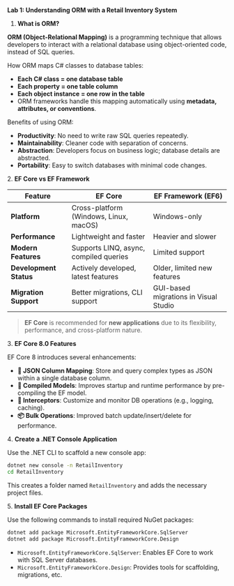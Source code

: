 **Lab 1: Understanding ORM with a Retail Inventory System**

1. **What is ORM?**

**ORM (Object-Relational Mapping)** is a programming technique that allows developers to interact with a relational database using object-oriented code, instead of SQL queries.

How ORM maps C# classes to database tables:
* **Each C# class = one database table**
* **Each property = one table column**
* **Each object instance = one row in the table**
* ORM frameworks handle this mapping automatically using **metadata, attributes, or conventions**.

Benefits of using ORM:
* **Productivity**: No need to write raw SQL queries repeatedly.
* **Maintainability**: Cleaner code with separation of concerns.
* **Abstraction**: Developers focus on business logic; database details are abstracted.
* **Portability**: Easy to switch databases with minimal code changes.

2️.  **EF Core vs EF Framework**

| Feature                | EF Core                                | EF Framework (EF6)                    |
| ---------------------- | -------------------------------------- | ------------------------------------- |
| **Platform**           | Cross-platform (Windows, Linux, macOS) | Windows-only                          |
| **Performance**        | Lightweight and faster                 | Heavier and slower                    |
| **Modern Features**    | Supports LINQ, async, compiled queries | Limited support                       |
| **Development Status** | Actively developed, latest features    | Older, limited new features           |
| **Migration Support**  | Better migrations, CLI support         | GUI-based migrations in Visual Studio |

>  **EF Core** is recommended for **new applications** due to its flexibility, performance, and cross-platform nature.

3️. **EF Core 8.0 Features**

EF Core 8 introduces several enhancements:
* **🧩 JSON Column Mapping**: Store and query complex types as JSON within a single database column.
* **🚀 Compiled Models**: Improves startup and runtime performance by pre-compiling the EF model.
* **🎯 Interceptors**: Customize and monitor DB operations (e.g., logging, caching).
* **📦 Bulk Operations**: Improved batch update/insert/delete for performance.

4️. **Create a .NET Console Application**

Use the .NET CLI to scaffold a new console app:

```bash
dotnet new console -n RetailInventory
cd RetailInventory
```

This creates a folder named `RetailInventory` and adds the necessary project files.

5️. **Install EF Core Packages**

Use the following commands to install required NuGet packages:

```bash
dotnet add package Microsoft.EntityFrameworkCore.SqlServer
dotnet add package Microsoft.EntityFrameworkCore.Design
```

* `Microsoft.EntityFrameworkCore.SqlServer`: Enables EF Core to work with SQL Server databases.
* `Microsoft.EntityFrameworkCore.Design`: Provides tools for scaffolding, migrations, etc.

